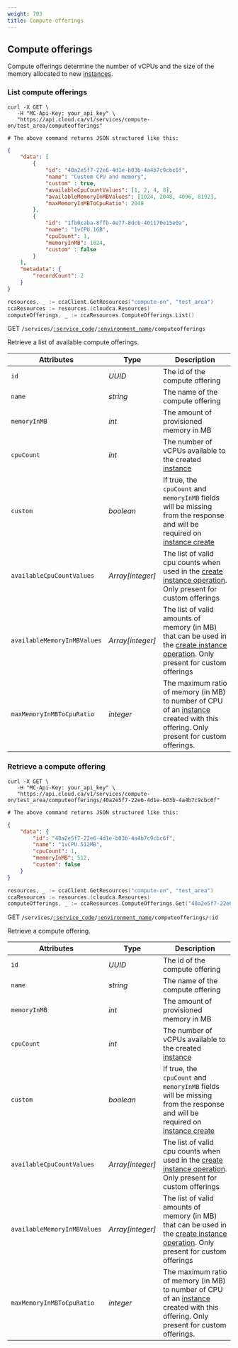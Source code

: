 ```yaml
---
weight: 703
title: Compute offerings
---
```


## Compute offerings

Compute offerings determine the number of vCPUs and the size of the memory allocated to new [instances](#instances).

### List compute offerings

```shell
curl -X GET \
   -H "MC-Api-Key: your_api_key" \
   "https://api.cloud.ca/v1/services/compute-on/test_area/computeofferings"

# The above command returns JSON structured like this:
```
```json
{
    "data": [
        {
            "id": "40a2e5f7-22e6-4d1e-b03b-4a4b7c9cbc6f",
            "name": "Custom CPU and memory",
            "custom" : true,
            "availableCpuCountValues": [1, 2, 4, 8],
            "availableMemoryInMBValues": [1024, 2048, 4096, 8192],
            "maxMemoryInMBToCpuRatio": 2048
        },
        {
            "id": "1fb0caba-8ffb-4e77-8dcb-401170e15e0a",
            "name": "1vCPU.1GB",
            "cpuCount": 1,
            "memoryInMB": 1024,
            "custom" : false
        }
    ],
    "metadata": {
        "recordCount": 2
    }
}
```
```go
resources, _ := ccaClient.GetResources("compute-on", "test_area")
ccaResources := resources.(cloudca.Resources)
computeOfferings, _ := ccaResources.ComputeOfferings.List()
```

<span class="method">GET</span> <code>/services/<a href="#service-connections">:service_code</a>/<a href="#environments">:environment_name</a>/computeofferings</code>

Retrieve a list of available compute offerings.

Attributes | Type | Description
-------------- | ---- | ------------
`id` | *UUID* | The id of the compute offering
`name` | *string* | The name of the compute offering
`memoryInMB` | *int* | The amount of provisioned memory in MB
`cpuCount` | *int* | The number of vCPUs available to the created [instance](#instances)
`custom` | *boolean* | If true, the `cpuCount` and `memoryInMB` fields will be missing from the response and will be required on [instance create](#create-an-instance)
`availableCpuCountValues` | *Array[integer]* | The list of valid cpu counts when used in the [create instance operation](#create-an-instance). Only present for custom offerings
`availableMemoryInMBValues` | *Array[integer]* | The list of valid amounts of memory (in MB) that can be used in the [create instance operation](#create-an-instance). Only present for custom offerings
`maxMemoryInMBToCpuRatio` | *integer* | The maximum ratio of memory (in MB) to number of CPU of an [instance](#instance) created with this offering. Only present for custom offerings.

### Retrieve a compute offering

```shell
curl -X GET \
   -H "MC-Api-Key: your_api_key" \
   "https://api.cloud.ca/v1/services/compute-on/test_area/computeofferings/40a2e5f7-22e6-4d1e-b03b-4a4b7c9cbc6f"

# The above command returns JSON structured like this:
```
```json
{
    "data": {
        "id": "40a2e5f7-22e6-4d1e-b03b-4a4b7c9cbc6f",
        "name": "1vCPU.512MB",
        "cpuCount": 1,
        "memoryInMB": 512,
        "custom": false
    }
}
```
```go
resources, _ := ccaClient.GetResources("compute-on", "test_area")
ccaResources := resources.(cloudca.Resources)
computeOfferings, _ := ccaResources.ComputeOfferings.Get("40a2e5f7-22e6-4d1e-b03b-4a4b7c9cbc6f")
```

<span class="method">GET</span> <code>/services/<a href="#service-connections">:service_code</a>/<a href="#environments">:environment_name</a>/computeofferings/:id</code>

Retrieve a compute offering.

Attributes | Type | Description
-------------- | ---- | ------------
`id` | *UUID* | The id of the compute offering
`name` | *string* | The name of the compute offering
`memoryInMB` | *int* | The amount of provisioned memory in MB
`cpuCount` | *int* | The number of vCPUs available to the created [instance](#instances)
`custom` | *boolean* | If true, the `cpuCount` and `memoryInMB` fields will be missing from the response and will be required on [instance create](#create-an-instance)
`availableCpuCountValues` | *Array[integer]* | The list of valid cpu counts when used in the [create instance operation](#create-an-instance). Only present for custom offerings
`availableMemoryInMBValues` | *Array[integer]* | The list of valid amounts of memory (in MB) that can be used in the [create instance operation](#create-an-instance). Only present for custom offerings
`maxMemoryInMBToCpuRatio` | *integer* | The maximum ratio of memory (in MB) to number of CPU of an [instance](#instance) created with this offering. Only present for custom offerings.

